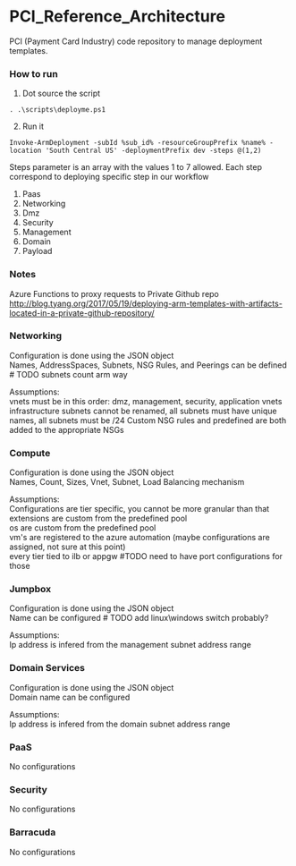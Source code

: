 # PCI_Reference_Architecture  
PCI (Payment Card Industry) code repository to manage deployment templates. 

### How to run  
1. Dot source the script
```
. .\scripts\deployme.ps1
```
2. Run it
```
Invoke-ArmDeployment -subId %sub_id% -resourceGroupPrefix %name% -location 'South Central US' -deploymentPrefix dev -steps @(1,2)
```
Steps parameter is an array with the values 1 to 7 allowed.
Each step correspond to deploying specific step in our workflow

1. Paas
2. Networking
3. Dmz
4. Security
5. Management
6. Domain
7. Payload

### Notes  
Azure Functions to proxy requests to Private Github repo
http://blog.tyang.org/2017/05/19/deploying-arm-templates-with-artifacts-located-in-a-private-github-repository/


### Networking  
Configuration is done using the JSON object  
Names, AddressSpaces, Subnets, NSG Rules, and Peerings can be defined # TODO subnets count arm way

Assumptions:  
vnets must be in this order: dmz, management, security, application vnets
infrastructure subnets cannot be renamed, all subnets must have unique names, all subnets must be /24
Custom NSG rules and predefined are both added to the appropriate NSGs

### Compute  
Configuration is done using the JSON object  
Names, Count, Sizes, Vnet, Subnet, Load Balancing mechanism

Assumptions:  
Configurations are tier specific, you cannot be more granular than that  
extensions are custom from the predefined pool  
os are custom from the predefined pool  
vm's are registered to the azure automation (maybe configurations are assigned, not sure at this point)  
every tier tied to ilb or appgw #TODO need to have port configurations for those

### Jumpbox  
Configuration is done using the JSON object  
Name can be configured # TODO add linux\windows switch probably?

Assumptions:  
Ip address is infered from the management subnet address range

### Domain Services  
Configuration is done using the JSON object  
Domain name can be configured

Assumptions:  
Ip address is infered from the domain subnet address range

### PaaS  
No configurations

### Security  
No configurations

### Barracuda  
No configurations
